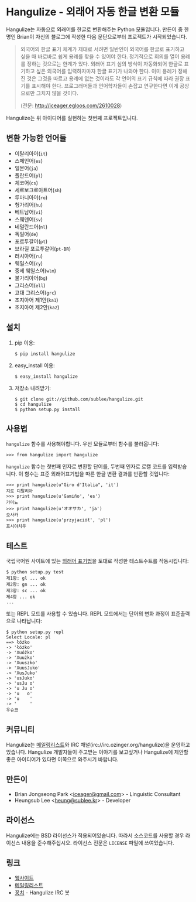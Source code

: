Hangulize - 외래어 자동 한글 변환 모듈
======================================

Hangulize는 자동으로 외래어를 한글로 변환해주는 Python 모듈입니다. 만든이 중
한 명인 Brian이 자신의 블로그에 작성한 다음 문단으로부터 프로젝트가
시작되었습니다.

> 외국어의 한글 표기 체계가 제대로 서려면 일반인이 외국어를 한글로
> 표기하고 싶을 때 바로바로 쉽게 용례를 찾을 수 있어야 한다. 정기적으로
> 회의를 열어 용례를 정하는 것으로는 한계가 있다. 외래어 표기 심의 방식이
> 자동화되어 한글로 표기하고 싶은 외국어를 입력하자마자 한글 표기가
> 나와야 한다. 이미 용례가 정해진 것은 그것을 따르고 용례에 없는 것이라도
> 각 언어의 표기 규칙에 따라 권장 표기를 표시해야 한다. 프로그래머들과
> 언어학자들이 손잡고 연구한다면 이게 공상으로만 그치지 않을 것이다.
>
> (전문: <http://iceager.egloos.com/2610028>)

Hangulize는 위 아이디어를 실현하는 첫번째 프로젝트입니다.

변환 가능한 언어들
------------------

- 이탈리아어(`it`)
- 스페인어(`es`)
- 일본어(`ja`)
- 폴란드어(`pl`)
- 체코어(`cs`)
- 세르보크로아트어(`sh`)
- 루마니아어(`ro`)
- 헝가리어(`hu`)
- 베트남어(`vi`)
- 스웨덴어(`sv`)
- 네덜란드어(`nl`)
- 독일어(`de`)
- 포르투갈어(`pt`)
- 브라질 포르투갈어(`pt-BR`)
- 러시아어(`ru`)
- 웨일스어(`cy`)
- 중세 웨일스어(`wlm`)
- 불가리아어(`bg`)
- 그리스어(`ell`)
- 고대 그리스어(`grc`)
- 조지아어 제1안(`ka1`)
- 조지아어 제2안(`ka2`)

설치
----

1. pip 이용:

       $ pip install hangulize

1. easy_install 이용:

       $ easy_install hangulize

1. 저장소 내려받기:

       $ git clone git://github.com/sublee/hangulize.git
       $ cd hangulize
       $ python setup.py install

사용법
------

`hangulize` 함수를 사용해야합니다. 우선 모듈로부터 함수를 불러옵니다:

    >>> from hangulize import hangulize

`hangulize` 함수는 첫번째 인자로 변환할 단어를, 두번째 인자로 로캘 코드를
입력받습니다. 이 함수는 표준 외래어표기법을 따른 한글 변환 결과를 반환할
것입니다:

    >>> print hangulize(u"Giro d'Italia", 'it')
    지로 디탈리아
    >>> print hangulize(u'Gamiño', 'es')
    가미뇨
    >>> print hangulize(u'オオサカ', 'ja')
    오사카
    >>> print hangulize(u'przyjaciół', 'pl')
    프시야치우

테스트
------

국립국어원 사이트에 있는 [외래어 표기법][1]을 토대로 작성한 테스트수트를
작동시킵니다:

    $ python setup.py test
    제1항: gl ... ok
    제2항: gn ... ok
    제3항: sc ... ok
    제4항 ... ok
    ...

또는 REPL 모드를 사용할 수 있습니다. REPL 모드에서는 단어의 변화 과정이
표준출력으로 나타납니다:

    $ python setup.py repl
    Select Locale: pl
    ==> łóżko
    -> 'łóżko'
    -> 'Xuóżko'
    -> 'Xuużko'
    -> 'Xuuszko'
    -> 'XuusJuko'
    -> 'XusJuko'
    -> 'usJuko'
    -> 'usJu o'
    -> 'u Ju o'
    -> 'u   o'
    -> 'u    '
    -> '     '
    우슈코

커뮤니티
--------

Hangulize는 [메일링리스트][]와 IRC
채널(irc://irc.ozinger.org/hangulize)을 운영하고 있습니다. Hangulize 개발자들이
주고받는 이야기를 보고싶거나 Hangulize에 제안할 좋은 아이디어가 있다면 이쪽으로
와주시기 바랍니다.

만든이
------

- Brian Jongseong Park <<iceager@gmail.com>> - Linguistic Consultant
- Heungsub Lee <<heung@sublee.kr>> - Developer

라이선스
--------

Hangulize에는 BSD 라이선스가 적용되어있습니다. 따라서 소스코드를 사용할
경우 라이선스 내용을 준수해주십시오. 라이선스 전문은 `LICENSE` 파일에
쓰여있습니다.

 [1]: http://korean.go.kr/09_new/dic/rule/rule_foreign_index.jsp

링크
----

- [웹사이트][]
- [메일링리스트][]
- [꽁치][] - Hangulize IRC 봇

 [웹사이트]: http://www.hangulize.org/
 [메일링리스트]: http://groups.google.com/group/hangulize
 [꽁치]: https://github.com/kkung/kkongchi
